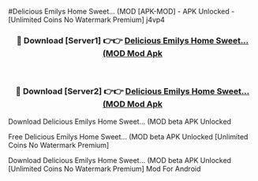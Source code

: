 #Delicious Emilys Home Sweet... (MOD [APK-MOD] - APK Unlocked - [Unlimited Coins No Watermark Premium] j4vp4



<div align="center">

<h3>🔴 Download [Server1] 👉👉 <a href="https://momento.my/?title=Delicious_Emilys_Home_Sweet..._(MOD">Delicious Emilys Home Sweet... (MOD Mod Apk</a></h3><br>

<h3>🔴 Download [Server2] 👉👉 <a href="https://momento.my/?title=Delicious_Emilys_Home_Sweet..._(MOD">Delicious Emilys Home Sweet... (MOD Mod Apk</a></h3>
</div>



Download Delicious Emilys Home Sweet... (MOD beta APK Unlocked

Free Delicious Emilys Home Sweet... (MOD beta APK Unlocked [Unlimited Coins No Watermark Premium]

Download Delicious Emilys Home Sweet... (MOD beta APK Unlocked [Unlimited Coins No Watermark Premium] Mod For Android
